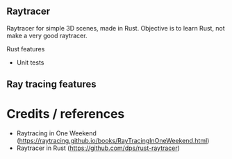 ## Raytracer
Raytracer for simple 3D scenes, made in Rust. Objective is to learn Rust, not make a very good raytracer.

Rust features
- Unit tests

Ray tracing features
- 

# Credits / references
- Raytracing in One Weekend (https://raytracing.github.io/books/RayTracingInOneWeekend.html)
- Raytracer in Rust (https://github.com/dps/rust-raytracer)